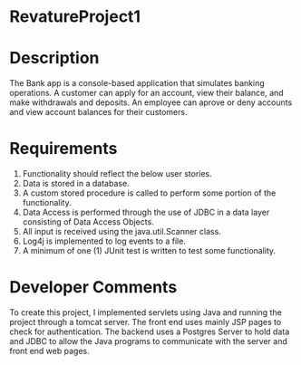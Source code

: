 # RevatureProject1

# Description
The Bank app is a console-based application that simulates banking operations. A customer can apply for an account, view their balance, and make withdrawals and deposits. An employee can aprove or deny accounts and view account balances for their customers.

# Requirements
1. Functionality should reflect the below user stories.
2. Data is stored in a database.
3. A custom stored procedure is called to perform some portion of the functionality.
4. Data Access is performed through the use of JDBC in a data layer consisting of Data Access Objects.
5. All input is received using the java.util.Scanner class.
6. Log4j is implemented to log events to a file.
7. A minimum of one (1) JUnit test is written to test some functionality.

# Developer Comments
To create this project, I implemented servlets using Java and running the project through a tomcat server. The front end uses mainly JSP pages to check for authentication. The backend uses a Postgres Server to hold data and JDBC to allow the Java programs to communicate with the server and front end web pages.
